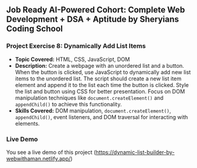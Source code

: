 ## Job Ready AI-Powered Cohort: Complete Web Development + DSA + Aptitude by Sheryians Coding School

### Project Exercise 8: Dynamically Add List Items

- **Topic Covered:** HTML, CSS, JavaScript, DOM
- **Description:** Create a webpage with an unordered list and a button. When the button is clicked, use JavaScript to dynamically add new list items to the unordered list. The script should create a new list item element and append it to the list each time the button is clicked. Style the list and button using CSS for better presentation. Focus on DOM manipulation techniques like `document.createElement()` and `appendChild()` to achieve this functionality.
- **Skills Covered:** DOM manipulation, `document.createElement()`, `appendChild()`, event listeners, and DOM traversal for interacting with elements.

### Live Demo

You see a live demo of this project (https://dynamic-list-builder-by-webwithaman.netlify.app/)
